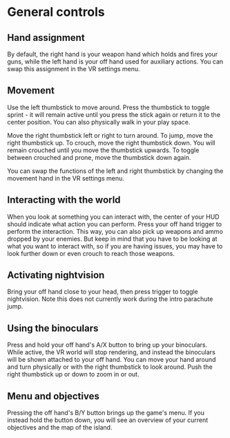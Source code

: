 # General controls

## Hand assignment
By default, the right hand is your weapon hand which holds and fires your guns, while the left hand is your off hand used for auxiliary actions. You can swap this assignment in the VR settings menu.

## Movement
Use the left thumbstick to move around. Press the thumbstick to toggle sprint - it will remain active until you press the stick again or return it to the center position. You can also physically walk in your play space.

Move the right thumbstick left or right to turn around. To jump, move the right thumbstick up. To crouch, move the right thumbstick down. You will remain crouched until you move the thumbstick upwards. To toggle between crouched and prone, move the thumbstick down again.

You can swap the functions of the left and right thumbstick by changing the movement hand in the VR settings menu.

## Interacting with the world
When you look at something you can interact with, the center of your HUD should indicate what action you can perform. Press your off hand trigger to perform the interaction.
This way, you can also pick up weapons and ammo dropped by your enemies. But keep in mind that you have to be looking at what you want to interact with, so if you are having issues, you may have to look further down or even crouch to reach those weapons.

## Activating nightvision
Bring your off hand close to your head, then press trigger to toggle nightvision. Note this does not currently work during the intro parachute jump.

## Using the binoculars
Press and hold your off hand's A/X button to bring up your binoculars. While active, the VR world will stop rendering, and instead the binoculars will be shown attached to your off hand. You can move your hand around and turn physically or with the right thumbstick to look around. Push the right thumbstick up or down to zoom in or out.

## Menu and objectives
Pressing the off hand's B/Y button brings up the game's menu. If you instead hold the button down, you will see an overview of your current objectives and the map of the island.
